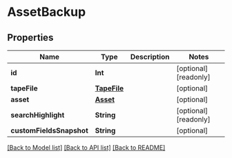 # AssetBackup

## Properties

Name | Type | Description | Notes
------------ | ------------- | ------------- | -------------
**id** | **Int** |  | [optional] [readonly] 
**tapeFile** | [**TapeFile**](TapeFile.md) |  | [optional] 
**asset** | [**Asset**](Asset.md) |  | [optional] 
**searchHighlight** | **String** |  | [optional] [readonly] 
**customFieldsSnapshot** | **String** |  | [optional] 

[[Back to Model list]](../#documentation-for-models) [[Back to API list]](../#documentation-for-api-endpoints) [[Back to README]](../)


